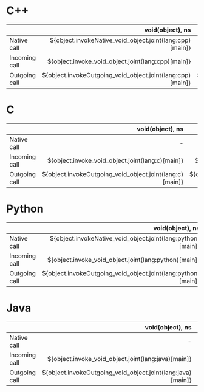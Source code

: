 # C++
|               | void(object), ns | object(), ns |
| ------------- | ------------: | --------: |
| Native call   | ${object.invokeNative_void_object.joint(lang:cpp)[main]} | ${object.invokeNative_object_void.joint(lang:cpp)[main]} |
| Incoming call | ${object.invoke_void_object.joint(lang:cpp)[main]} | ${object.invoke_object_void.joint(lang:cpp)[main]} |
| Outgoing call | ${object.invokeOutgoing_void_object.joint(lang:cpp)[main]} | ${object.invokeOutgoing_object_void.joint(lang:cpp)[main]} |

# C
|               | void(object), ns | object(), ns |
| ------------- | ------------: | --------: |
| Native call   | - | - |
| Incoming call | ${object.invoke_void_object.joint(lang:c)[main]} | ${object.invoke_object_void.joint(lang:c)[main]} |
| Outgoing call | ${object.invokeOutgoing_void_object.joint(lang:c)[main]} | ${object.invokeOutgoing_object_void.joint(lang:c)[main]} |

# Python
|               | void(object), ns | object(), ns |
| ------------- | ------------: | --------: |
| Native call   | ${object.invokeNative_void_object.joint(lang:python)[main]} | ${object.invokeNative_object_void.joint(lang:python)[main]} |
| Incoming call | ${object.invoke_void_object.joint(lang:python)[main]} | ${object.invoke_object_void.joint(lang:python)[main]} |
| Outgoing call | ${object.invokeOutgoing_void_object.joint(lang:python)[main]} | ${object.invokeOutgoing_object_void.joint(lang:python)[main]} |

# Java
|               | void(object), ns | object(), ns |
| ------------- | ------------: | --------: |
| Native call   | - | - |
| Incoming call | ${object.invoke_void_object.joint(lang:java)[main]} | ${object.invoke_object_void.joint(lang:java)[main]} |
| Outgoing call | ${object.invokeOutgoing_void_object.joint(lang:java)[main]} | ${object.invokeOutgoing_object_void.joint(lang:java)[main]} |

